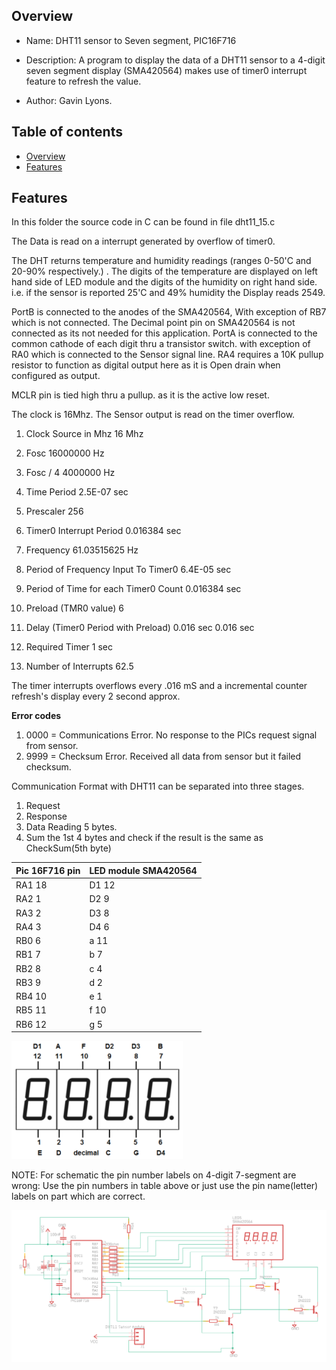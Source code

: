 
Overview
--------------------------------------------
* Name: DHT11 sensor to Seven segment, PIC16F716
* Description: A program to display the data of a DHT11 sensor to a 4-digit seven segment display (SMA420564) makes use of timer0 interrupt feature to refresh the value. 

* Author: Gavin Lyons.

Table of contents
---------------------------

  * [Overview](#overview)
  * [Features](#features)


Features
----------------------

In this folder the source code in C can be found in file dht11_15.c

The Data is read on a interrupt generated by overflow of timer0.

The DHT returns temperature and humidity readings (ranges 0-50'C and 20-90% respectively.) .
The digits of the temperature are displayed on left hand side of LED module
and the digits of the humidity on right hand side. i.e. if the sensor is reported 25'C and 49% 
humidity the Display reads 2549.

PortB is connected to the anodes of the SMA420564,
With exception of RB7 which is not connected. 
The Decimal point pin on SMA420564 is not connected as its not needed for this application. 
PortA is connected to the common cathode of each digit thru a transistor switch.
with exception of RA0 which is connected to the Sensor signal line.
RA4 requires a 10K pullup resistor to function as digital output here
as it is Open drain when configured as output.

MCLR pin is tied high thru a pullup. as it is the active low reset. 

The clock is 16Mhz. The Sensor output is read on the timer overflow.

1. Clock Source in Mhz	16	Mhz			
2. Fosc   	16000000	Hz			
3. Fosc / 4	4000000	Hz			
4. Time Period	2.5E-07	sec			
5. Prescaler	256				
6. Timer0 Interrupt Period	0.016384	sec			
7. Frequency	61.03515625	Hz			
8. Period of Frequency Input To Timer0	6.4E-05	sec			
9. Period of Time for each Timer0 Count	0.016384	sec			
					
10. Preload (TMR0 value)	6				
11. Delay (Timer0 Period with Preload)	0.016	sec		0.016	sec
					
12. Required Timer	1	sec			
13. Number of Interrupts	62.5				

The timer interrupts overflows every .016 mS and a incremental counter refresh's display every 2 second approx.


**Error codes**

1. 0000 = Communications Error. No response to the PICs request signal from sensor.
2. 9999 = Checksum Error. Received all data from sensor but it failed checksum. 


Communication Format with DHT11 can be separated into three stages.

1. Request
2. Response
3. Data Reading 5 bytes.
4. Sum the 1st 4 bytes and check if the result is the same as CheckSum(5th byte)

| Pic 16F716 pin  | LED module SMA420564 |
| ------ | ------ |
| RA1 18 | D1 12  |
| RA2 1| D2 9 |
| RA3 2 | D3 8 |
| RA4 3 | D4 6 |
| RB0 6| a 11 |  
| RB1 7| b 7 |
| RB2 8| c 4 |
| RB3 9| d 2|
| RB4 10| e 1 |
| RB5 11| f 10 |
| RB6 12| g 5 |


![PIC](https://github.com/gavinlyonsrepo/pic_16F716_projects/blob/master/images/7segpinout.png)


NOTE: For schematic the pin number labels on 4-digit 7-segment are wrong: Use the pin numbers in table above 
or just use the pin name(letter) labels on part which are correct.

![PIC](https://github.com/gavinlyonsrepo/pic_16F716_projects/blob/master/images/7segDHT11.png)

 
